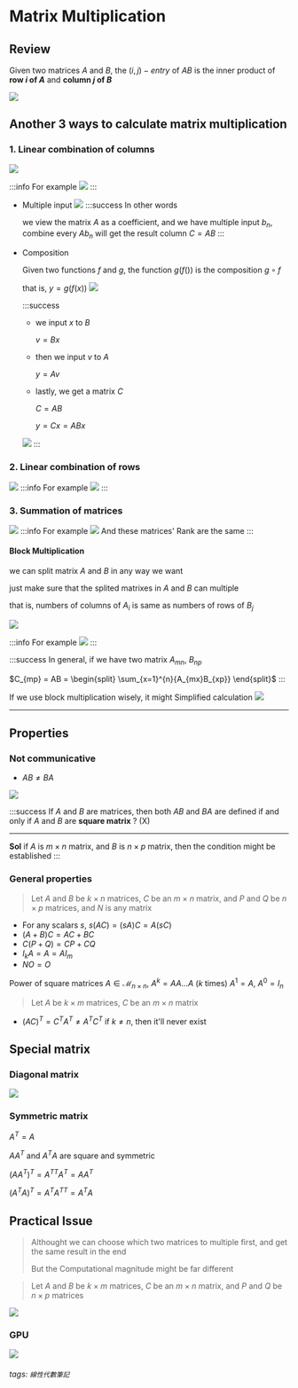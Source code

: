 # Matrix Multiplication

## Review
Given two matrices $A$ and $B$, the $(i,j)-entry$ of $AB$ is the inner product of **row $i$ of $A$** and **column $j$ of $B$**

![](https://i.imgur.com/B1fFdcf.png)

## Another 3 ways to calculate matrix multiplication
### 1. Linear combination of columns
![](https://i.imgur.com/4FrY9rg.png)

:::info
For example
![](https://i.imgur.com/wv7Le8M.png)
:::

- Multiple input
	![](https://i.imgur.com/UfPKzQr.png)
	:::success
	In other words
    
	we view the matrix $A$ as a coefficient, and we have multiple input $b_n$, combine every $Ab_n$ will get the result column $C=AB$
	:::
- Composition

	Given two functions $f$ and $g$, the function $g(f())$ is the composition $g \circ f$
    
	that is, $y = g(f(x))$
	![](https://i.imgur.com/kBLGb1W.png)

	:::success
	- we input $x$ to $B$
		
        $v = Bx$
	- then we input $v$ to $A$
		
        $y = Av$
	- lastly, we get a matrix $C$
		
        $C=AB$
		
        $y = Cx = ABx$
	
	![](https://i.imgur.com/OIO8fng.png)
	:::

### 2. Linear combination of rows
![](https://i.imgur.com/YbmLQwa.png)
:::info
For example
![](https://i.imgur.com/TyVgSHB.png)
:::

### 3. Summation of matrices
![](https://i.imgur.com/WlCTFq3.png)
:::info
For example
![](https://i.imgur.com/QUiMN48.png)
And these matrices' Rank are the same
:::

#### Block Multiplication
we can split matrix $A$ and $B$ in any way we want

just make sure that the splited matrixes in $A$ and $B$ can multiple

that is, numbers of columns of $A_i$ is same as numbers of rows of $B_j$

![](https://i.imgur.com/lemRgTX.png)

:::info
For example
![](https://i.imgur.com/66ops8Z.png)
:::

:::success
In general, if we have two matrix $A_{mn}$, $B_{np}$

$C_{mp} = AB = \begin{split} \sum_{x=1}^{n}{A_{mx}B_{xp}} \end{split}$
:::

If we use block multiplication wisely, it might Simplified calculation
![](https://i.imgur.com/0nnPOVG.png)

---

## Properties
### Not communicative
- $AB \neq BA$

![](https://i.imgur.com/Lh9bHde.png)

:::success
If $A$ and $B$ are matrices, then both $AB$ and $BA$ are defined if and only if $A$ and $B$ are **square matrix** ? (X)

---
**Sol**
if $A$ is $m \times n$ matrix, and $B$ is $n \times p$ matrix, then the condition might be established
:::

### General properties
> Let $A$ and $B$ be $k \times n$ matrices, $C$ be an $m \times n$ matrix, and $P$ and $Q$ be $n \times p$ matrices, and $N$ is any matrix

- For any scalars $s$, $s(AC) = (sA)C = A(sC)$
- $(A+B)C = AC + BC$
- $C(P+Q) = CP + CQ$
- $I_kA = A = AI_m$
- $NO = O$

Power of square matrices $A \in \mathscr{M}_{n \times n}$, $A^k = AA \dots A$ ($k$ times)
$A^1 = A$, $A^0 = I_n$

> Let $A$ be $k \times m$ matrices, $C$ be an $m \times n$ matrix

- $(AC)^T = C^TA^T\neq A^TC^T$
	if $k \neq n$, then it'll never exist

## Special matrix
### Diagonal matrix
![](https://i.imgur.com/eeQBb7M.png)

### Symmetric matrix
$A^T = A$

$AA^T$ and $A^TA$ are square and symmetric

$(AA^T)^T = A^{TT}A^T = AA^T$

$(A^TA)^T = A^TA^{TT} = A^TA$

## Practical Issue
> Althought we can choose which two matrices to multiple first, and get the same result in the end
> 
> But the Computational magnitude might be far different

> Let $A$ and $B$ be $k \times m$ matrices, $C$ be an $m \times n$ matrix, and $P$ and $Q$ be $n \times p$ matrices

![](https://i.imgur.com/PO9itBr.png)

### GPU
![](https://i.imgur.com/UxlzpEJ.png)


###### tags: `線性代數筆記`